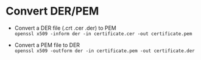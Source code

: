 # Convert DER/PEM

* Convert a DER file (.crt .cer .der) to PEM  
`openssl x509 -inform der -in certificate.cer -out certificate.pem`

* Convert a PEM file to DER  
`openssl x509 -outform der -in certificate.pem -out certificate.der`  
